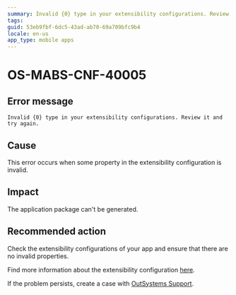 ```yaml
---
summary: Invalid {0} type in your extensibility configurations. Review it and try again.
tags:
guid: 53eb9fbf-6dc5-43ad-ab70-69a709bfc9b4
locale: en-us
app_type: mobile apps
---
```


# OS-MABS-CNF-40005

## Error message

`Invalid {0} type in your extensibility configurations. Review it and try again.`

## Cause

This error occurs when some property in the extensibility configuration is invalid.

## Impact

The application package can't be generated.

## Recommended action

Check the extensibility configurations of your app and ensure that there are no invalid properties.

Find more information about the extensibility configuration [here](https://success.outsystems.com/Documentation/11/Delivering_Mobile_Apps/Customize_Your_Mobile_App/Extensibility_Configurations_JSON_Schema).

If the problem persists, create a case with [OutSystems Support](https://www.outsystems.com/support/portal/open-support-case?ErrorCode=OS-MABS-CNF-40005).

